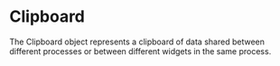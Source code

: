 # Clipboard

The Clipboard object represents a clipboard of data shared between different processes or between different widgets in the same process.
